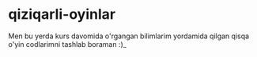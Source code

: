 # qiziqarli-oyinlar
Men bu yerda kurs davomida o'rgangan bilimlarim yordamida qilgan qisqa o'yin codlarimni tashlab boraman :)_
